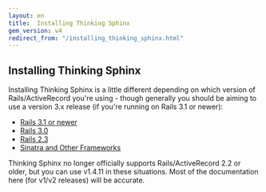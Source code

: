 ```yaml
---
layout: en
title:  Installing Thinking Sphinx
gem_version: v4
redirect_from: "/installing_thinking_sphinx.html"
---
```


## Installing Thinking Sphinx

Installing Thinking Sphinx is a little different depending on which version of Rails/ActiveRecord you're using - though generally you should be aiming to use a version 3.x release (if you're running on Rails 3.1 or newer):

* [Rails 3.1 or newer](installing_thinking_sphinx/ts3.html)
* [Rails 3.0](installing_thinking_sphinx/ts2.html)
* [Rails 2.3](installing_thinking_sphinx/ts1.html)
* [Sinatra and Other Frameworks](installing_thinking_sphinx/sinatra.html)

Thinking Sphinx no longer officially supports Rails/ActiveRecord 2.2 or older, but you can use v1.4.11 in these situations. Most of the documentation here (for v1/v2 releases) will be accurate.
